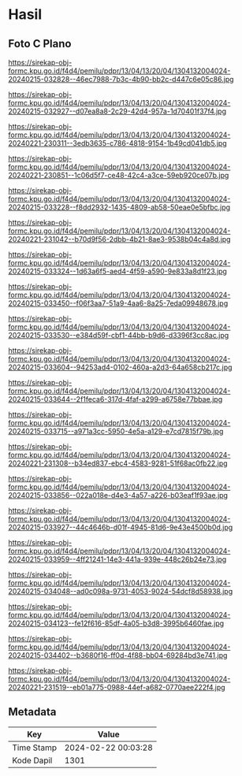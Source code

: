 # Hasil

## Foto C Plano

https://sirekap-obj-formc.kpu.go.id/f4d4/pemilu/pdpr/13/04/13/20/04/1304132004024-20240215-032828--46ec7988-7b3c-4b90-bb2c-d447c6e05c86.jpg

https://sirekap-obj-formc.kpu.go.id/f4d4/pemilu/pdpr/13/04/13/20/04/1304132004024-20240215-032927--d07ea8a8-2c29-42d4-957a-1d70401f37f4.jpg

https://sirekap-obj-formc.kpu.go.id/f4d4/pemilu/pdpr/13/04/13/20/04/1304132004024-20240221-230311--3edb3635-c786-4818-9154-1b49cd041db5.jpg

https://sirekap-obj-formc.kpu.go.id/f4d4/pemilu/pdpr/13/04/13/20/04/1304132004024-20240221-230851--1c06d5f7-ce48-42c4-a3ce-59eb920ce07b.jpg

https://sirekap-obj-formc.kpu.go.id/f4d4/pemilu/pdpr/13/04/13/20/04/1304132004024-20240215-033228--f8dd2932-1435-4809-ab58-50eae0e5bfbc.jpg

https://sirekap-obj-formc.kpu.go.id/f4d4/pemilu/pdpr/13/04/13/20/04/1304132004024-20240221-231042--b70d9f56-2dbb-4b21-8ae3-9538b04c4a8d.jpg

https://sirekap-obj-formc.kpu.go.id/f4d4/pemilu/pdpr/13/04/13/20/04/1304132004024-20240215-033324--1d63a6f5-aed4-4f59-a590-9e833a8d1f23.jpg

https://sirekap-obj-formc.kpu.go.id/f4d4/pemilu/pdpr/13/04/13/20/04/1304132004024-20240215-033450--f06f3aa7-51a9-4aa6-8a25-7eda09948678.jpg

https://sirekap-obj-formc.kpu.go.id/f4d4/pemilu/pdpr/13/04/13/20/04/1304132004024-20240215-033530--e384d59f-cbf1-44bb-b9d6-d3396f3cc8ac.jpg

https://sirekap-obj-formc.kpu.go.id/f4d4/pemilu/pdpr/13/04/13/20/04/1304132004024-20240215-033604--94253ad4-0102-460a-a2d3-64a658cb217c.jpg

https://sirekap-obj-formc.kpu.go.id/f4d4/pemilu/pdpr/13/04/13/20/04/1304132004024-20240215-033644--2f1feca6-317d-4faf-a299-a6758e77bbae.jpg

https://sirekap-obj-formc.kpu.go.id/f4d4/pemilu/pdpr/13/04/13/20/04/1304132004024-20240215-033715--a971a3cc-5950-4e5a-a129-e7cd7815f79b.jpg

https://sirekap-obj-formc.kpu.go.id/f4d4/pemilu/pdpr/13/04/13/20/04/1304132004024-20240221-231308--b34ed837-ebc4-4583-9281-51f68ac0fb22.jpg

https://sirekap-obj-formc.kpu.go.id/f4d4/pemilu/pdpr/13/04/13/20/04/1304132004024-20240215-033856--022a018e-d4e3-4a57-a226-b03eaf1f93ae.jpg

https://sirekap-obj-formc.kpu.go.id/f4d4/pemilu/pdpr/13/04/13/20/04/1304132004024-20240215-033927--44c4646b-d01f-4945-81d6-9e43e4500b0d.jpg

https://sirekap-obj-formc.kpu.go.id/f4d4/pemilu/pdpr/13/04/13/20/04/1304132004024-20240215-033959--4ff21241-14e3-441a-939e-448c26b24e73.jpg

https://sirekap-obj-formc.kpu.go.id/f4d4/pemilu/pdpr/13/04/13/20/04/1304132004024-20240215-034048--ad0c098a-9731-4053-9024-54dcf8d58938.jpg

https://sirekap-obj-formc.kpu.go.id/f4d4/pemilu/pdpr/13/04/13/20/04/1304132004024-20240215-034123--fe12f616-85df-4a05-b3d8-3995b6460fae.jpg

https://sirekap-obj-formc.kpu.go.id/f4d4/pemilu/pdpr/13/04/13/20/04/1304132004024-20240215-034402--b3680f16-ff0d-4f88-bb04-69284bd3e741.jpg

https://sirekap-obj-formc.kpu.go.id/f4d4/pemilu/pdpr/13/04/13/20/04/1304132004024-20240221-231519--eb01a775-0988-44ef-a682-0770aee222f4.jpg


## Metadata

| Key        | Value               |
| ---------- | ------------------- |
| Time Stamp | 2024-02-22 00:03:28 |
| Kode Dapil | 1301                |



